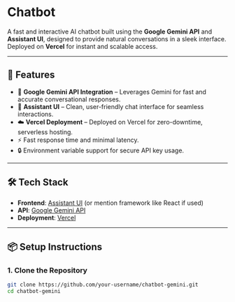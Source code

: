 # Chatbot
A fast and interactive AI chatbot built using the **Google Gemini API** and **Assistant UI**, designed to provide natural conversations in a sleek interface. Deployed on **Vercel** for instant and scalable access.

---

## 🚀 Features

- 🔗 **Google Gemini API Integration** – Leverages Gemini for fast and accurate conversational responses.
- 🎨 **Assistant UI** – Clean, user-friendly chat interface for seamless interactions.
- ☁️ **Vercel Deployment** – Deployed on Vercel for zero-downtime, serverless hosting.
- ⚡ Fast response time and minimal latency.
- 🔒 Environment variable support for secure API key usage.

---

## 🛠️ Tech Stack

- **Frontend**: [Assistant UI](https://github.com/openai/assistant-ui) (or mention framework like React if used)
- **API**: [Google Gemini API](https://ai.google.dev/)
- **Deployment**: [Vercel](https://vercel.com/)

---

## 📦 Setup Instructions

### 1. Clone the Repository

```bash
git clone https://github.com/your-username/chatbot-gemini.git
cd chatbot-gemini
